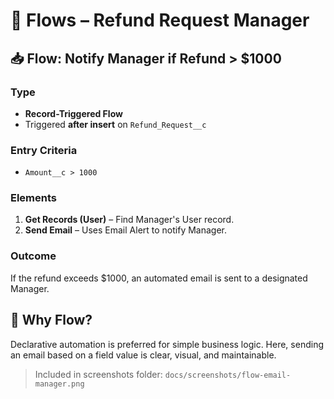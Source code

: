 # 🔄 Flows – Refund Request Manager

## 📥 Flow: Notify Manager if Refund > \$1000

### Type

* **Record-Triggered Flow**
* Triggered **after insert** on `Refund_Request__c`

### Entry Criteria

* `Amount__c > 1000`

### Elements

1. **Get Records (User)** – Find Manager's User record.
2. **Send Email** – Uses Email Alert to notify Manager.

### Outcome

If the refund exceeds \$1000, an automated email is sent to a designated Manager.

## 💬 Why Flow?

Declarative automation is preferred for simple business logic. Here, sending an email based on a field value is clear, visual, and maintainable.

> Included in screenshots folder: `docs/screenshots/flow-email-manager.png`
